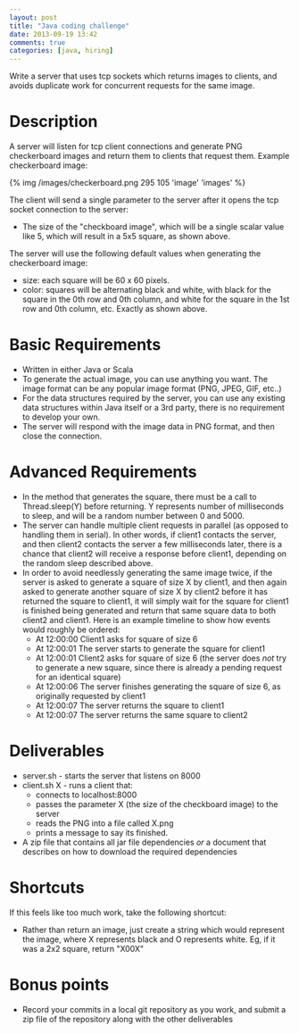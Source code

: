 ```yaml
---
layout: post
title: "Java coding challenge"
date: 2013-09-19 13:42
comments: true
categories: [java, hiring]
---
```



Write a server that uses tcp sockets which returns images to clients, and avoids duplicate work for concurrent requests for the same image.

# Description

A server will listen for tcp client connections and generate PNG checkerboard images and return them to clients that request them.  Example checkerboard image:

{% img /images/checkerboard.png 295 105 'image' 'images' %}

The client will send a single parameter to the server after it opens the tcp socket connection to the server:

   * The size of the "checkboard image", which will be a single scalar value like 5, which will result in a 5x5 square, as shown above.

The server will use the following default values when generating the checkerboard image:

   * size: each square will be 60 x 60 pixels.
   * color: squares will be alternating black and white, with black for the square in the 0th row and 0th column, and white for the square in the 1st row and 0th column, etc.  Exactly as shown above.

# Basic Requirements

*  Written in either Java or Scala
*  To generate the actual image, you can use anything you want.  The image format can be any popular image format (PNG, JPEG, GIF, etc..)
*  For the data structures required by the server, you can use any existing data structures within Java itself or a 3rd party, there is no requirement to develop your own.
*  The server will respond with the image data in PNG format, and then close the connection.

# Advanced Requirements

*  In the method that generates the square, there must be a call to Thread.sleep(Y) before returning.  Y represents number of milliseconds to sleep, and will be a random number between 0 and 5000.
*  The server can handle multiple client requests in parallel (as opposed to handling them in serial).  In other words, if client1 contacts the server, and then client2 contacts the server a few milliseconds later, there is a chance that client2 will receive a response before client1, depending on the random sleep described above.
*  In order to avoid needlessly generating the same image twice, if the server is asked to generate a square of size X by client1, and then again asked to generate another square of size X by client2 before it has returned the square to client1, it will simply wait for the square for client1 is finished being generated and return that same square data to both client2 and client1.  Here is an example timeline to show how events would roughly be ordered: 
    * At 12:00:00 Client1 asks for square of size 6
    * At 12:00:01 The server starts to generate the square for client1
    * At 12:00:01 Client2 asks for square of size 6 (the server does *not* try to generate a new square, since there is already a pending request for an identical square)
    * At 12:00:06 The server finishes generating the square of size 6, as originally requested by client1
    * At 12:00:07 The server returns the square to client1
    * At 12:00:07 The server returns the same square to client2

# Deliverables

* server.sh - starts the server that listens on 8000
* client.sh X - runs a client that:
    * connects to localhost:8000
    * passes the parameter X (the size of the checkboard image) to the server
    * reads the PNG into a file called X.png
    * prints a message to say its finished.
* A zip file that contains all jar file dependencies *or* a document that describes on how to download the required dependencies

# Shortcuts

If this feels like too much work, take the following shortcut:

* Rather than return an image, just create a string which would represent the image, where X represents black and O represents white.  Eg, if it was a 2x2 square, return "X00X"

# Bonus points

* Record your commits in a local git repository as you work, and submit a zip file of the repository along with the other deliverables